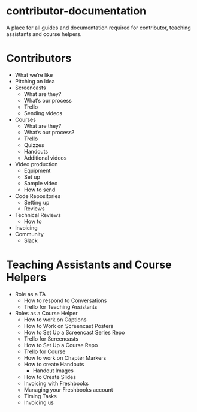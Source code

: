 # contributor-documentation
A place for all guides and documentation required for contributor, teaching assistants and course helpers.

# Contributors
- What we’re like
- Pitching an Idea
- Screencasts
   - What are they?
   - What’s our process
   -  Trello
   - Sending videos 
- Courses
   - What are they?
   - What’s our process?
   - Trello
   - Quizzes
   -  Handouts
   - Additional videos
- Video production
   - Equipment
   - Set up
   - Sample video
   - How to send
- Code Repositories
   - Setting up
   - Reviews
- Technical Reviews
   - How to 
- Invoicing 
- Community
  - Slack

# Teaching Assistants and Course Helpers
- Role as a TA
    - How to respond to Conversations
    - Trello for Teaching Assistants
- Roles as a Course Helper
   - How to work on Captions
   - How to Work on Screencast Posters
   - How to Set Up a Screencast Series Repo
   - Trello for Screencasts 
   - How to Set Up a Course Repo
   - Trello for Course
   - How to work on Chapter Markers
   - How to create Handouts
      - Handout Images 
   - How to Create Slides
  - Invoicing with Freshbooks
   - Managing your Freshbooks account
   - Timing Tasks
   - Invoicing us
